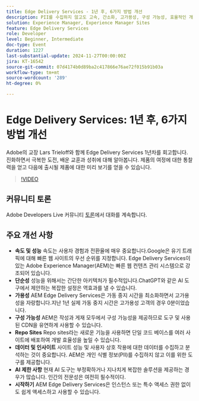 ```yaml
---
title: Edge Delivery Services - 1년 후, 6가지 방법 개선
description: PII를 수집하지 않고도 고속, 간소화, 고가용성, 구성 가능성, 효율적인 개발을 위한 보고 사이트 및 강력한 데이터 통찰력을 제공하는 Adobe Experience Manager(AEM) Edge Delivery Services을 통해 사용자 경험과 전환율을 향상시킵니다.
solution: Experience Manager, Experience Manager Sites
feature: Edge Delivery Services
role: Developer
level: Beginner, Intermediate
doc-type: Event
duration: 1227
last-substantial-update: 2024-11-27T00:00:00Z
jira: KT-16542
source-git-commit: 07d4174b0d89ba2c417866e76ae72f015b91b03a
workflow-type: tm+mt
source-wordcount: '289'
ht-degree: 0%

---
```



# Edge Delivery Services: 1년 후, 6가지 방법 개선

Adobe의 교장 Lars Trieloff와 함께 Edge Delivery Services 1년차를 회고합니다. 진화하면서 극복한 도전, 배운 교훈과 성취에 대해 알아봅니다. 제품의 여정에 대한 통찰력을 얻고 다음에 출시될 제품에 대한 미리 보기를 얻을 수 있습니다.

>[!VIDEO](https://video.tv.adobe.com/v/3439436/?learn=on&enablevpops)

## 커뮤니티 토론

Adobe Developers Live 커뮤니티 [토론](https://adobe.ly/3NTU0qS)에서 대화를 계속합니다.

## 주요 개선 사항

* **속도 및 성능** 속도는 사용자 경험과 전환율에 매우 중요합니다.Google은 유기 트래픽에 대해 빠른 웹 사이트의 우선 순위를 지정합니다. Edge Delivery Services이 있는 Adobe Experience Manager(AEM)는 빠른 웹 컨텐츠 관리 시스템으로 강조되어 있습니다.
* **단순성** 성능을 위해서는 간단한 아키텍처가 필수적입니다.ChatGPT와 같은 AI 도구에서 제안하는 복잡한 설정은 역효과를 낼 수 있습니다.
* **가용성** AEM Edge Delivery Services은 가동 중지 시간을 최소화하면서 고가용성을 자랑합니다.지난 1년 실제 가동 중지 시간은 고가용성 고객의 경우 0분이었습니다. &#x200B;
* **구성 가능성** AEM은 작성과 게재 모두에서 구성 가능성을 제공하므로 도구 및 사용된 CDN을 유연하게 사용할 수 있습니다.
* **Repo Sites** Repo sites라는 새로운 기능을 사용하면 단일 코드 베이스를 여러 사이트에 배포하여 개발 효율성을 높일 수 있습니다. &#x200B;
* **데이터 및 인사이트** 사이트 성능 및 사용자 상호 작용에 대한 데이터를 수집하고 분석하는 것이 중요합니다. AEM은 개인 식별 정보(PII)를 수집하지 않고 이를 위한 도구를 제공합니다.
* **AI 제한 사항** 현재 AI 도구는 부정확하거나 지나치게 복잡한 솔루션을 제공하는 경우가 많습니다. 인간의 전문성은 여전히 필수적이다.
* **시작하기** AEM Edge Delivery Services은 인스턴스 또는 특수 액세스 권한 없이도 쉽게 액세스하고 사용할 수 있습니다.
